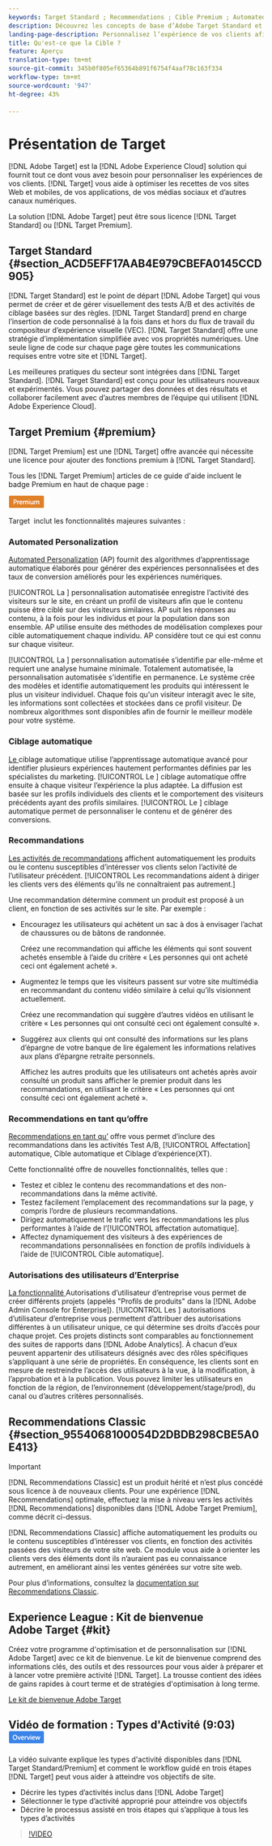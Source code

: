 ```yaml
---
keywords: Target Standard ; Recommendations ; Cible Premium ; Automated Personalization ; cible automatique ; cible automatique ; autorisations ; ce qui est adobe cible ;
description: Découvrez les concepts de base d’Adobe Target Standard et d’Adobe Target Premium. Target Premium inclut des fonctionnalités avancées qui ne sont pas disponibles dans le produit standard.
landing-page-description: Personnalisez l’expérience de vos clients afin de maximiser les recettes de vos sites web et mobiles, de vos applications, de vos médias sociaux et de vos autres canaux numériques.
title: Qu'est-ce que la Cible ?
feature: Aperçu
translation-type: tm+mt
source-git-commit: 345b0f805ef65364b891f6754f4aaf78c163f334
workflow-type: tm+mt
source-wordcount: '947'
ht-degree: 43%

---
```



# Présentation de Target

[!DNL Adobe Target] est la  [!DNL Adobe Experience Cloud] solution qui fournit tout ce dont vous avez besoin pour personnaliser les expériences de vos clients. [!DNL Target] vous aide à optimiser les recettes de vos sites Web et mobiles, de vos applications, de vos médias sociaux et d’autres canaux numériques.

La solution [!DNL Adobe Target] peut être sous licence [!DNL Target Standard] ou [!DNL Target Premium].

## Target Standard {#section_ACD5EFF17AAB4E979CBEFA0145CCD905}

[!DNL Target Standard] est le point de départ  [!DNL Adobe Target] qui vous permet de créer et de gérer visuellement des tests A/B et des activités de ciblage basées sur des règles. [!DNL Target Standard] prend en charge l’insertion de code personnalisé à la fois dans et hors du flux de travail du compositeur d’expérience   visuelle (VEC). [!DNL Target Standard] offre une stratégie d’implémentation simplifiée avec vos propriétés numériques. Une seule ligne de code sur chaque page gère toutes les communications requises entre votre site et  [!DNL Target].

Les meilleures pratiques du secteur sont intégrées dans [!DNL Target Standard]. [!DNL Target Standard] est conçu pour les utilisateurs nouveaux et expérimentés. Vous pouvez partager des données et des résultats et collaborer facilement avec d’autres membres de l’équipe qui utilisent [!DNL Adobe Experience Cloud].

## Target Premium {#premium}

[!DNL Target Premium] est une  [!DNL Target] offre avancée qui nécessite une licence pour ajouter des fonctions premium à  [!DNL Target Standard].

Tous les [!DNL Target Premium] articles de ce guide d&#39;aide incluent le badge Premium en haut de chaque page :

![Badge Premium](/help/assets/premium.png)

Target  inclut les fonctionnalités majeures suivantes :

### Automated Personalization

[Automated Personalization](/help/c-activities/t-automated-personalization/automated-personalization.md#task_8AAF837796D74CF893CA2F88BA1491C9)  (AP) fournit des algorithmes d’apprentissage automatique élaborés pour générer des expériences personnalisées et des taux de conversion améliorés pour les expériences numériques.

[!UICONTROL La ] personnalisation automatisée enregistre l’activité des visiteurs sur le site, en créant un profil de visiteurs afin que le contenu puisse être ciblé sur des visiteurs similaires. AP suit les réponses au contenu, à la fois pour les individus et pour la population dans son ensemble. AP utilise ensuite des méthodes de modélisation complexes pour cible automatiquement chaque individu. AP considère tout ce qui est connu sur chaque visiteur.

[!UICONTROL La ] personnalisation automatisée s’identifie par elle-même et requiert une analyse humaine minimale. Totalement automatisée, la personnalisation automatisée s&#39;identifie en permanence. Le système crée des modèles et identifie automatiquement les produits qui intéressent le plus un visiteur individuel. Chaque fois qu&#39;un visiteur interagit avec le site, les informations sont collectées et stockées dans ce profil visiteur. De nombreux algorithmes sont disponibles afin de fournir le meilleur modèle pour votre système.

### Ciblage automatique

[Le ](/help/c-activities/auto-target/auto-target-to-optimize.md) ciblage automatique utilise l’apprentissage automatique avancé pour identifier plusieurs expériences hautement performantes définies par les spécialistes du marketing. [!UICONTROL Le ] ciblage automatique offre ensuite à chaque visiteur l’expérience la plus adaptée. La diffusion est basée sur les profils individuels des clients et le comportement des visiteurs précédents ayant des profils similaires. [!UICONTROL Le ] ciblage automatique permet de personnaliser le contenu et de générer des conversions.

### Recommandations

[Les activités de recommandations](/help/c-recommendations/recommendations.md#concept_7556C8A4543942F2A77B13A29339C0C0) affichent automatiquement les produits ou le contenu susceptibles d’intéresser vos clients selon l’activité de l’utilisateur précédent. [!UICONTROL Les recommandations aident à diriger les clients vers des éléments qu’ils ne connaîtraient pas autrement.]

Une recommandation détermine comment un produit est proposé à un client, en fonction de ses activités sur le site. Par exemple :

* Encouragez les utilisateurs qui achètent un sac à dos à envisager l’achat de chaussures ou de bâtons de randonnée.

   Créez une recommandation qui affiche les éléments qui sont souvent achetés ensemble à l’aide du critère « Les personnes qui ont acheté ceci ont également acheté ».

* Augmentez le temps que les visiteurs passent sur votre site multimédia en recommandant du contenu vidéo similaire à celui qu’ils visionnent actuellement.

   Créez une recommandation qui suggère d’autres vidéos en utilisant le critère « Les personnes qui ont consulté ceci ont également consulté ».

* Suggérez aux clients qui ont consulté des informations sur les plans d’épargne de votre banque de lire également les informations relatives aux plans d’épargne retraite personnels.

   Affichez les autres produits que les utilisateurs ont achetés après avoir consulté un produit sans afficher le premier produit dans les recommandations, en utilisant le critère « Les personnes qui ont consulté ceci ont également acheté ».

### Recommendations en tant qu’offre

[Recommendations en tant qu’](/help/c-recommendations/recommendations-as-an-offer.md) offre vous permet d’inclure des recommandations dans les activités Test A/B,  [!UICONTROL Affectation] automatique, Cible automatique et Ciblage d’expérience(XT).

Cette fonctionnalité offre de nouvelles fonctionnalités, telles que :

* Testez et ciblez le contenu des recommandations et des non-recommandations dans la même activité.
* Testez facilement l’emplacement des recommandations sur la page, y compris l’ordre de plusieurs recommandations.
* Dirigez automatiquement le trafic vers les recommandations les plus performantes à l’aide de l’[!UICONTROL affectation automatique].
* Affectez dynamiquement des visiteurs à des expériences de recommandations personnalisées en fonction de profils individuels à l’aide de [!UICONTROL Cible automatique].

### Autorisations des utilisateurs d’Enterprise

[La fonctionnalité ](/help/administrating-target/c-user-management/property-channel/property-channel.md#concept_E396B16FA2024ADBA27BC056138F9838) Autorisations d’utilisateur d’entreprise vous permet de créer différents projets (appelés &quot;Profils de produits&quot; dans la  [!DNL Adobe Admin Console for Enterprise]). [!UICONTROL Les ] autorisations d’utilisateur d’entreprise vous permettent d’attribuer des autorisations différentes à un utilisateur unique, ce qui détermine ses droits d’accès pour chaque projet. Ces projets distincts sont comparables au fonctionnement des suites de rapports dans [!DNL Adobe Analytics]. À chacun d’eux peuvent appartenir des utilisateurs désignés avec des rôles spécifiques s’appliquant à une série de propriétés. En conséquence, les clients sont en mesure de restreindre l’accès des utilisateurs à la vue, à la modification, à l’approbation et à la publication. Vous pouvez limiter les utilisateurs en fonction de la région, de l’environnement (développement/stage/prod), du canal ou d’autres critères personnalisés.

## Recommendations Classic {#section_9554068100054D2DBDB298CBE5A0E413}

>[!IMPORTANT]
>
>[!DNL Recommendations Classic] est un produit hérité et n’est plus concédé sous licence à de nouveaux clients. Pour une expérience [!DNL Recommendations] optimale, effectuez la mise à niveau vers les activités [!DNL Recommendations] disponibles dans [!DNL Adobe Target Premium], comme décrit ci-dessus.

[!DNL Recommendations Classic] affiche automatiquement les produits ou le contenu susceptibles d’intéresser vos clients, en fonction des activités passées des visiteurs de votre site web. Ce module vous aide à orienter les clients vers des éléments dont ils n’auraient pas eu connaissance autrement, en améliorant ainsi les ventes générées sur votre site web.

Pour plus d’informations, consultez la [documentation sur Recommendations Classic](/help/assets/adobe-recommendations-classic.pdf).

## Experience League : Kit de bienvenue Adobe Target {#kit}

Créez votre programme d&#39;optimisation et de personnalisation sur [!DNL Adobe Target] avec ce kit de bienvenue. Le kit de bienvenue comprend des informations clés, des outils et des ressources pour vous aider à préparer et à lancer votre première activité [!DNL Target]. La trousse contient des idées de gains rapides à court terme et de stratégies d&#39;optimisation à long terme.

[Le kit de bienvenue Adobe Target](https://expleague.azureedge.net/pdf/Adobe-Target-Welcome-Kit.pdf)

## Vidéo de formation : Types d&#39;Activité (9:03) ![badge Aperçu](/help/assets/overview.png)

La vidéo suivante explique les types d&#39;activité disponibles dans [!DNL Target Standard/Premium] et comment le workflow guidé en trois étapes [!DNL Target] peut vous aider à atteindre vos objectifs de site.

* Décrire les types d’activités inclus dans [!DNL Adobe Target]
* Sélectionner le type d’activité approprié pour atteindre vos objectifs
* Décrire le processus assisté en trois étapes qui s’applique à tous les types d’activités

>[!VIDEO](https://video.tv.adobe.com/v/17386)
